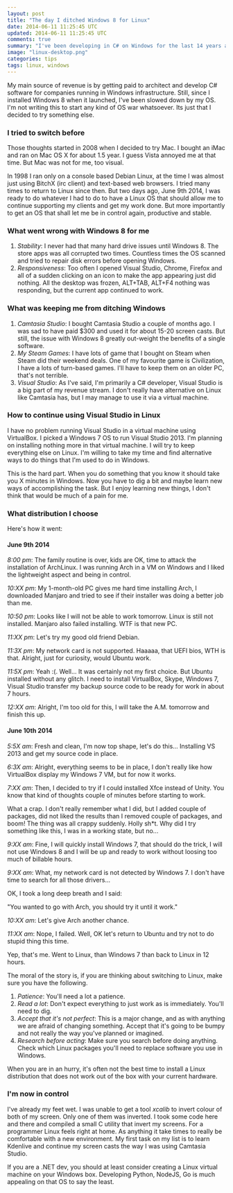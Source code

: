 ```yaml
---
layout: post
title: "The day I ditched Windows 8 for Linux"
date: 2014-06-11 11:25:45 UTC
updated: 2014-06-11 11:25:45 UTC
comments: true
summary: "I've been developing in C# on Windows for the last 14 years and today is the day I decided enough is enough."
image: "linux-desktop.png"
categories: tips
tags: linux, windows
---
```


My main source of revenue is by getting paid to architect and develop C# software 
for companies running in Windows infrastructure. Still, since I installed Windows 8 
when it launched, I've been slowed down by my OS. I'm not writing this to start any 
kind of OS war whatsoever. Its just that I decided to try something else.

### I tried to switch before

Those thoughts started in 2008 when I decided to try Mac. I bought an iMac and ran 
on Mac OS X for about 1.5 year. I guess Vista annoyed me at that time. But Mac 
was not for me, too visual.

In 1998 I ran only on a console based Debian Linux, at the time I was almost just 
using BitchX (irc client) and text-based web browsers. I tried many times 
to return to Linux since then. But two days ago, June 9th 2014, I was 
ready to do whatever I had to do to have a Linux OS that should allow me 
to continue supporting my clients and get my work done. But more importantly 
to get an OS that shall let me be in control again, productive and stable.

### What went wrong with Windows 8 for me

1. *Stability*: I never had that many hard drive issues until Windows 8. The store
apps was all corrupted two times. Countless times the OS scanned and tried to repair 
disk errors before opening Windows.
2. *Responsiveness*: Too often I opened Visual Studio, Chrome, Firefox and all of a sudden 
clicking on an icon to make the app appearing just did nothing. All the desktop was 
frozen, ALT+TAB, ALT+F4 nothing was responding, but the current app continued to work.

### What was keeping me from ditching Windows

1. *Camtasia Studio*: I bought Camtasia Studio a couple of months ago. I was sad to have paid $300 and used 
it for about 15-20 screen casts. But still, the issue with Windows 8 greatly out-weight the benefits 
of a single software.
2. *My Steam Games*: I have lots of game that I bought on Steam when Steam did their weekend deals. One 
of my favourite game is Civilization, I have a lots of turn-based games. I'll have to keep them on an older 
PC, that's not terrible.
3. *Visual Studio*: As I've said, I'm primarily a C# developer, Visual Studio is a big part of my revenue stream. 
I don't really have alternative on Linux like Camtasia has, but I may manage to use it via a virtual machine.

### How to continue using Visual Studio in Linux

I have no problem running Visual Studio in a virtual machine using VirtualBox. I picked a Windows 7 
OS to run Visual Studio 2013. I'm planning on installing nothing more in that virtual machine. I will 
try to keep everything else on Linux. I'm willing to take my time and find alternative ways to do 
things that I'm used to do in Windows.

This is the hard part. When you do something that you know it should take you X minutes in Windows. Now you 
have to dig a bit and maybe learn new ways of accomplishing the task. But I enjoy learning new things, I 
don't think that would be much of a pain for me.


### What distribution I choose

Here's how it went:

#### June 9th 2014

*8:00 pm*: The family routine is over, kids are OK, time to attack the installation of ArchLinux.
I was running Arch in a VM on Windows and I liked the lightweight aspect and being in control.

*10:XX pm*: My 1-month-old PC gives me hard time installing Arch, I downloaded Manjaro 
and tried to see if their installer was doing a better job than me.

*10:50 pm*: Looks like I will not be able to work tomorrow. Linux is still not installed. Manjaro also 
failed installing. WTF is that new PC.

*11:XX pm*: Let's try my good old friend Debian.

*11:3X pm*: My network card is not supported. Haaaaa, that UEFI bios, WTH is that. Alright, just 
for curiosity, would Ubuntu work.

*11:5X pm*: Yeah :(. Well... It was certainly not my first choice. But Ubuntu installed without 
any glitch. I need to install VirtualBox, Skype, Windows 7, Visual Studio transfer my backup source 
code to be ready for work in about 7 hours.

*12:XX am*: Alright, I'm too old for this, I will take the A.M. tomorrow and finish this up.

#### June 10th 2014

*5:5X am*: Fresh and clean, I'm now top shape, let's do this... Installing VS 2013 and get my source code in place.

*6:3X am*: Alright, everything seems to be in place, I don't really like how VirtualBox display my 
Windows 7 VM, but for now it works.

*7:XX am*: Then, I decided to try if I could installed Xfce instead of Unity. You know 
that kind of thoughts couple of minutes before starting to work.

What a crap. I don't really remember what I did, but I added couple of packages, did not liked the results 
than I removed couple of packages, and boom! The thing was all crappy suddenly. Holly sh*t. Why did 
I try something like this, I was in a working state, but no...

*9:XX am*: Fine, I will quickly install Windows 7, that should do the trick, I will not 
use Windows 8 and I will be up and ready to work without loosing too much of billable hours.

*9:XX am*: What, my network card is not detected by Windows 7. I don't have time to search for all those 
drivers...

OK, I took a long deep breath and I said:

"You wanted to go with Arch, you should try it until it work."

*10:XX am*: Let's give Arch another chance.

*11:XX am*: Nope, I failed. Well, OK let's return to Ubuntu and try not to do stupid thing this time.

Yep, that's me. Went to Linux, than Windows 7 than back to Linux in 12 hours.

The moral of the story is, if you are thinking about switching to Linux, make sure you have the following.

1. *Patience*: You'll need a lot a patience.
2. *Read a lot*: Don't expect everything to just work as is immediately. You'll need to dig.
3. *Accept that it's not perfect*: This is a major change, and as with anything we are afraid of changing
something. Accept that it's going to be bumpy and not really the way you've planned or imagined.
4. *Research before acting*: Make sure you search before doing anything. Check which Linux packages you'll need 
to replace software you use in Windows.


When you are in an hurry, it's often not the best time to install a Linux distribution that does not 
work out of the box with your current hardware.


### I'm now in control

I've already my feet wet. I was unable to get a tool _xcalib_ to invert colour of both of my screen. 
Only one of them was inverted. I took some code here and there and compiled a small C utility that 
invert my screens. For a programmer Linux feels right at home. As anything it take times to really 
be comfortable with a new environment. My first task on my list is to learn Kdenlive and continue 
my screen casts the way I was using Camtasia Studio.

If you are a .NET dev, you should at least consider creating a Linux virtual machine on your Windows box. 
Developing Python, NodeJS, Go is much appealing on that OS to say the least.

